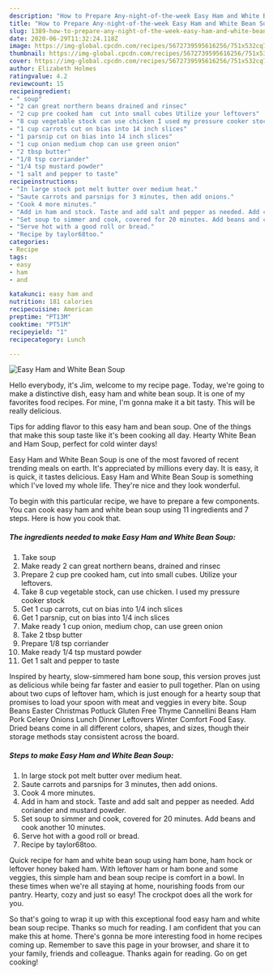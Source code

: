 ```yaml
---
description: "How to Prepare Any-night-of-the-week Easy Ham and White Bean Soup"
title: "How to Prepare Any-night-of-the-week Easy Ham and White Bean Soup"
slug: 1389-how-to-prepare-any-night-of-the-week-easy-ham-and-white-bean-soup
date: 2020-06-29T11:32:24.118Z
image: https://img-global.cpcdn.com/recipes/5672739595616256/751x532cq70/easy-ham-and-white-bean-soup-recipe-main-photo.jpg
thumbnail: https://img-global.cpcdn.com/recipes/5672739595616256/751x532cq70/easy-ham-and-white-bean-soup-recipe-main-photo.jpg
cover: https://img-global.cpcdn.com/recipes/5672739595616256/751x532cq70/easy-ham-and-white-bean-soup-recipe-main-photo.jpg
author: Elizabeth Holmes
ratingvalue: 4.2
reviewcount: 15
recipeingredient:
- " soup"
- "2 can great northern beans drained and rinsec"
- "2 cup pre cooked ham  cut into small cubes Utilize your leftovers"
- "8 cup vegetable stock can use chicken I used my pressure cooker stock"
- "1 cup carrots cut on bias into 14 inch slices"
- "1 parsnip cut on bias into 14 inch slices"
- "1 cup onion medium chop can use green onion"
- "2 tbsp butter"
- "1/8 tsp corriander"
- "1/4 tsp mustard powder"
- "1 salt and pepper to taste"
recipeinstructions:
- "In large stock pot melt butter over medium heat."
- "Saute carrots and parsnips for 3 minutes, then add onions."
- "Cook 4 more minutes."
- "Add in ham and stock. Taste and add salt and pepper as needed. Add coriander and mustard powder."
- "Set soup to simmer and cook, covered for 20 minutes. Add beans and cook another 10 minutes."
- "Serve hot with a good roll or bread."
- "Recipe by taylor68too."
categories:
- Recipe
tags:
- easy
- ham
- and

katakunci: easy ham and 
nutrition: 181 calories
recipecuisine: American
preptime: "PT13M"
cooktime: "PT51M"
recipeyield: "1"
recipecategory: Lunch

---
```



![Easy Ham and White Bean Soup](https://img-global.cpcdn.com/recipes/5672739595616256/751x532cq70/easy-ham-and-white-bean-soup-recipe-main-photo.jpg)

Hello everybody, it's Jim, welcome to my recipe page. Today, we're going to make a distinctive dish, easy ham and white bean soup. It is one of my favorites food recipes. For mine, I'm gonna make it a bit tasty. This will be really delicious.

Tips for adding flavor to this easy ham and bean soup. One of the things that make this soup taste like it&#39;s been cooking all day. Hearty White Bean and Ham Soup, perfect for cold winter days!

Easy Ham and White Bean Soup is one of the most favored of recent trending meals on earth. It's appreciated by millions every day. It is easy, it is quick, it tastes delicious. Easy Ham and White Bean Soup is something which I've loved my whole life. They're nice and they look wonderful.


To begin with this particular recipe, we have to prepare a few components. You can cook easy ham and white bean soup using 11 ingredients and 7 steps. Here is how you cook that.

<!--inarticleads1-->

##### The ingredients needed to make Easy Ham and White Bean Soup:

1. Take  soup
1. Make ready 2 can great northern beans, drained and rinsec
1. Prepare 2 cup pre cooked ham,  cut into small cubes. Utilize your leftovers.
1. Take 8 cup vegetable stock, can use chicken. I used my pressure cooker stock
1. Get 1 cup carrots, cut on bias into 1/4 inch slices
1. Get 1 parsnip, cut on bias into 1/4 inch slices
1. Make ready 1 cup onion, medium chop, can use green onion
1. Take 2 tbsp butter
1. Prepare 1/8 tsp corriander
1. Make ready 1/4 tsp mustard powder
1. Get 1 salt and pepper to taste


Inspired by hearty, slow-simmered ham bone soup, this version proves just as delicious while being far faster and easier to pull together. Plan on using about two cups of leftover ham, which is just enough for a hearty soup that promises to load your spoon with meat and veggies in every bite. Soup Beans Easter Christmas Potluck Gluten Free Thyme Cannellini Beans Ham Pork Celery Onions Lunch Dinner Leftovers Winter Comfort Food Easy. Dried beans come in all different colors, shapes, and sizes, though their storage methods stay consistent across the board. 

<!--inarticleads2-->

##### Steps to make Easy Ham and White Bean Soup:

1. In large stock pot melt butter over medium heat.
1. Saute carrots and parsnips for 3 minutes, then add onions.
1. Cook 4 more minutes.
1. Add in ham and stock. Taste and add salt and pepper as needed. Add coriander and mustard powder.
1. Set soup to simmer and cook, covered for 20 minutes. Add beans and cook another 10 minutes.
1. Serve hot with a good roll or bread.
1. Recipe by taylor68too.


Quick recipe for ham and white bean soup using ham bone, ham hock or leftover honey baked ham. With leftover ham or ham bone and some veggies, this simple ham and bean soup recipe is comfort in a bowl. In these times when we&#39;re all staying at home, nourishing foods from our pantry. Hearty, cozy and just so easy! The crockpot does all the work for you. 

So that's going to wrap it up with this exceptional food easy ham and white bean soup recipe. Thanks so much for reading. I am confident that you can make this at home. There's gonna be more interesting food in home recipes coming up. Remember to save this page in your browser, and share it to your family, friends and colleague. Thanks again for reading. Go on get cooking!
